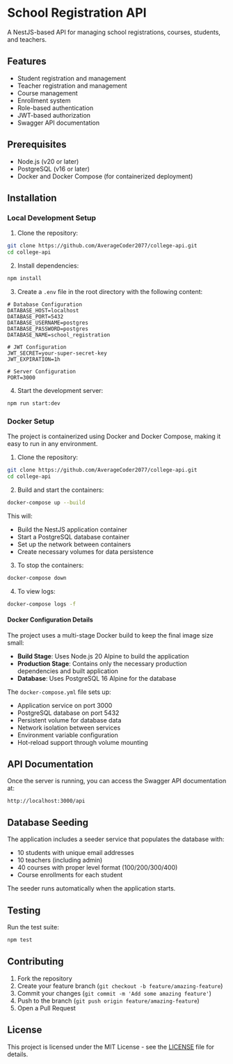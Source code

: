 # School Registration API

A NestJS-based API for managing school registrations, courses, students, and teachers.

## Features

- Student registration and management
- Teacher registration and management
- Course management
- Enrollment system
- Role-based authentication
- JWT-based authorization
- Swagger API documentation

## Prerequisites

- Node.js (v20 or later)
- PostgreSQL (v16 or later)
- Docker and Docker Compose (for containerized deployment)

## Installation

### Local Development Setup

1. Clone the repository:
```bash
git clone https://github.com/AverageCoder2077/college-api.git
cd college-api
```

2. Install dependencies:
```bash
npm install
```

3. Create a `.env` file in the root directory with the following content:
```env
# Database Configuration
DATABASE_HOST=localhost
DATABASE_PORT=5432
DATABASE_USERNAME=postgres
DATABASE_PASSWORD=postgres
DATABASE_NAME=school_registration

# JWT Configuration
JWT_SECRET=your-super-secret-key
JWT_EXPIRATION=1h

# Server Configuration
PORT=3000
```

4. Start the development server:
```bash
npm run start:dev
```

### Docker Setup

The project is containerized using Docker and Docker Compose, making it easy to run in any environment.

1. Clone the repository:
```bash
git clone https://github.com/AverageCoder2077/college-api.git
cd college-api
```

2. Build and start the containers:
```bash
docker-compose up --build
```

This will:
- Build the NestJS application container
- Start a PostgreSQL database container
- Set up the network between containers
- Create necessary volumes for data persistence

3. To stop the containers:
```bash
docker-compose down
```

4. To view logs:
```bash
docker-compose logs -f
```

#### Docker Configuration Details

The project uses a multi-stage Docker build to keep the final image size small:

- **Build Stage**: Uses Node.js 20 Alpine to build the application
- **Production Stage**: Contains only the necessary production dependencies and built application
- **Database**: Uses PostgreSQL 16 Alpine for the database

The `docker-compose.yml` file sets up:
- Application service on port 3000
- PostgreSQL database on port 5432
- Persistent volume for database data
- Network isolation between services
- Environment variable configuration
- Hot-reload support through volume mounting

## API Documentation

Once the server is running, you can access the Swagger API documentation at:
```
http://localhost:3000/api
```

## Database Seeding

The application includes a seeder service that populates the database with:
- 10 students with unique email addresses
- 10 teachers (including admin)
- 40 courses with proper level format (100/200/300/400)
- Course enrollments for each student

The seeder runs automatically when the application starts.

## Testing

Run the test suite:
```bash
npm test
```

## Contributing

1. Fork the repository
2. Create your feature branch (`git checkout -b feature/amazing-feature`)
3. Commit your changes (`git commit -m 'Add some amazing feature'`)
4. Push to the branch (`git push origin feature/amazing-feature`)
5. Open a Pull Request

## License

This project is licensed under the MIT License - see the [LICENSE](LICENSE) file for details.
